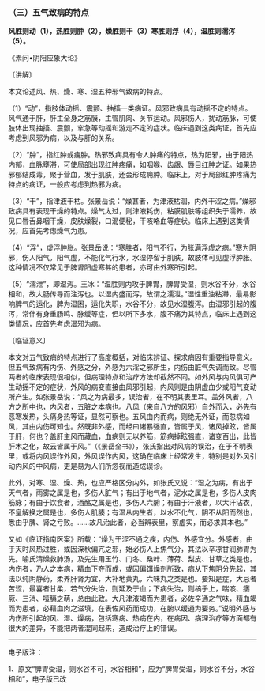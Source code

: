 ### （三）五气致病的特点

**风胜则动（1），热胜则肿（2），燥胜则干（3）寒胜则浮（4），湿胜则濡泻（5）。**

《素问•阴阳应象大论》

〔讲解〕

本文论述风、热、燥、寒、湿五种邪气致病的特点。

（1）“动”，指肢体动摇、震颤、抽搐一类病证。风邪致病具有动摇不定的特点。风气通于肝，肝主全身之筋膜，主管肌肉、关节运动。风邪伤人，扰动筋脉，可使肢体出现抽搐、震颤，挛急等动摇和游走不定的症状。临床遇到这类病证，首先应考虑到风邪为病，以及与肝的关系。

（2）“肿”，指红肿或痈肿。热邪致病具有令人肿痛的特点，热为阳邪，由于阳热内郁，血脉壅滞，可使局部出现红肿疼痛，如咽喉、齿龈、唇目红肿之证。如果热邪郁结成毒，聚于营血，发于肌肤，还会形成痈肿。临床上，对于局部红肿疼痛为特点的病证，一般应考虑到热邪为病。

（3）“干”，指津液干枯。张景岳说：“燥甚者，为津液枯涸，内外干涩之病。”燥邪致病具有表现干燥的特点。燥气太过，则津液耗伤，粘膜肌肤等组织失于濡养，故见口唇舌鼻咽干燥，皮肤燥裂，口渴便秘，干咳咯血等症状。临床上遇到这类情况，应首先考虑燥气为患。

（4）“浮”，虚浮肿胀。张景岳说：“寒胜者，阳气不行，为胀满浮虚之病。”寒为阴邪，伤人阳气，阳气虚，不能化气行水，水湿停留于肌肤，故肢体可见虚浮肿胀。这种情况不仅常见于脾肾阳虚寒甚的患者，亦可由外寒所引起。

（5）“濡泄”，即湿泻。王冰：“湿胜则内攻于脾胃，脾胃受湿，则水谷不分，水谷相和，故大肠传导而注泻也。以湿内盛而泻，故谓之濡泄。”湿性重浊粘滞，最易影响脾气的运化，脾为湿困，运化失职，水谷不分，故见水湿腹泻。由湿邪引起的腹泻，常伴有身重肠鸣、脉缓等症，但以所下多水，腹不痛为其特点，临床上遇到这类情况，应首先考虑湿邪为病。

〔临证意义〕

本文对五气致病的特点进行了高度概括，对临床辨证、探求病因有重要指导意义。但五气致病有内伤、外感之分，外感为六淫之邪所生，内伤由脏气失调而致。尽管两者的临床表现很相似，但病理特点和治疗方法却截然不同。如外风与内风俱可产生动摇不定的症状，外风的病变直接由风邪引起，内风则是由阴虚血少或阳气变动所产生。如张景岳说：“风之为病最多，误治者，在不明其表里耳。盖外风者，八方之所中也，内风者，五脏之本病也。八风（来自八方的风邪）自外而入，必先有恶寒发热，头痛身热等证，显然可察也。五风由内而病，则绝无外证，而忽病如风，其由内伤可知也。然既非外感，而经曰诸暴强直，皆属于风，诸风掉眩，皆属于肝，何也？盖肝主风而藏血，血病则无以养筋，筋病掉眩强直，诸变百出，此皆肝木之化，故云皆属于风。”（《景岳全书》），张氏指出对风病的误治，在于不明表里，或将内风误作外风，外风误作内风，这确在临床上经常发生，特别是对外风引动内风的中风病，更是易为人们所忽视而造成误诊。

此外，对寒、湿、燥、热，也应严格区分内外，如张氏又说：“湿之为病，有出于天气者，雨雾之属是也，多伤人脏气；有出于地气者，泥水之属是也，多伤人皮肉筋脉；有由于饮食者，酒酪之属是也，多伤人六腑；有由于汗液者，以大汗沾衣，不皇解换之属是也，多伤人肌腠；有湿从内生者，以水不化气，阴不从阳而然也，悉由乎脾、肾之亏败。……故凡治此者，必当辨表里，察虚实，而必求其本也。”

又如《临证指南医案》所载：“燥为干涩不通之疾，内伤、外感宜分。外感者，由于天时风热过胜，或因深秋偏亢之邪，始必伤人上焦气分，其法以辛凉甘润肺胃为先。喻氏清燥救肺汤，及先生用玉竹、门冬、桑叶、薄荷、梨皮、甘草之类是也。内伤者，乃人之本病，精血下夺而成，或因偏饵燥剂所致，病从下焦阴分先起，其法以纯阴静药，柔养肝肾为宜，大补地黄丸，六味丸之类是也。要知是症，大忌者苦涩，最喜者甘柔，若气分失治，则延及于血；下病失治，则槁乎上，喘咳、痿厥、三消、噎膈之萌，总由此致。大凡津液竭而为患者，必佐辛通之气味，精血竭而为患者，必藉血肉之滋填，在表佐风药而成功，在腑以缓通为要务。”说明外感与内伤所引起的风、湿、燥病，包括寒病、热病在内，在病因、病理治疗等方面都有很大的差异，不能把两者混同起来，造成治疗上的错误。



------

电子版注：

1、原文“脾胃受湿，则水谷不可，水谷相和”，应为“脾胃受湿，则水谷不分，水谷相和”，电子版已改
